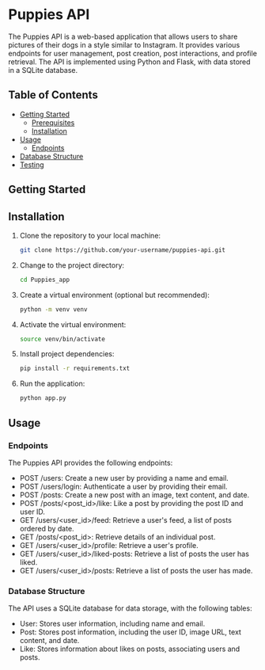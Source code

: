 # Puppies API

The Puppies API is a web-based application that allows users to share pictures of their dogs in a style similar to Instagram. It provides various endpoints for user management, post creation, post interactions, and profile retrieval. The API is implemented using Python and Flask, with data stored in a SQLite database.

## Table of Contents

- [Getting Started](#getting-started)
  - [Prerequisites](#prerequisites)
  - [Installation](#installation)
- [Usage](#usage)
  - [Endpoints](#endpoints)
- [Database Structure](#database-structure)
- [Testing](#testing)

## Getting Started

## Installation

1. Clone the repository to your local machine:
   ```bash
   git clone https://github.com/your-username/puppies-api.git
    ```
2. Change to the project directory:
    ```bash
    cd Puppies_app
    ```
3. Create a virtual environment (optional but recommended):
    ```bash
    python -m venv venv
    ```
4. Activate the virtual environment:
    ```bash
    source venv/bin/activate
    ```
5. Install project dependencies:
    ```bash
   pip install -r requirements.txt
   ```
6. Run the application:
     ```bash
   python app.py
   ```

## Usage
### Endpoints
The Puppies API provides the following endpoints:

- POST /users: Create a new user by providing a name and email.
- POST /users/login: Authenticate a user by providing their email.
- POST /posts: Create a new post with an image, text content, and date.
- POST /posts/<post_id>/like: Like a post by providing the post ID and user ID.
- GET /users/<user_id>/feed: Retrieve a user's feed, a list of posts ordered by date.
- GET /posts/<post_id>: Retrieve details of an individual post.
- GET /users/<user_id>/profile: Retrieve a user's profile.
- GET /users/<user_id>/liked-posts: Retrieve a list of posts the user has liked.
- GET /users/<user_id>/posts: Retrieve a list of posts the user has made.

### Database Structure
The API uses a SQLite database for data storage, with the following tables:

- User: Stores user information, including name and email.
- Post: Stores post information, including the user ID, image URL, text content, and date.
- Like: Stores information about likes on posts, associating users and posts.




